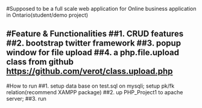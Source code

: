 #Supposed to be a full scale web application for Online business application in Ontario(student/demo project)

#Feature & Functionalities 
##1. CRUD features
##2. bootstrap twitter framework
##3. popup window for file upload
##4. a php.file.upload class from github   https://github.com/verot/class.upload.php
---
#How to run 
##1. setup data base on test.sql on mysqli; setup pk/fk relation(recommend XAMPP package)
##2. up PHP_Project1 to apache server;
##3. run 